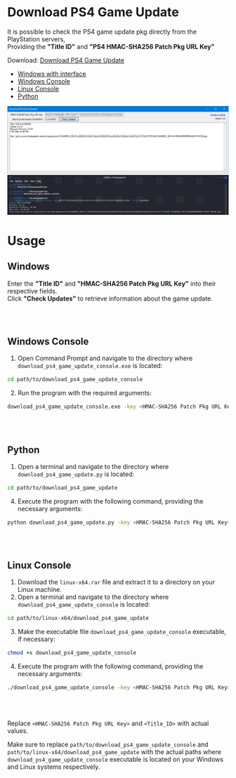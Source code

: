# Download PS4 Game Update

It is possible to check the PS4 game update pkg directly from the PlayStation servers,  
Providing the **"Title ID"** and **"PS4 HMAC-SHA256 Patch Pkg URL Key"**

Download: [Download PS4 Game Update](https://github.com/DanielSvoboda/download_ps4_game_update/releases)  
- [Windows with interface](https://github.com/DanielSvoboda/download_ps4_game_update/releases/download/V2/download.ps4.game.update.exe)
- [Windows Console](https://github.com/DanielSvoboda/download_ps4_game_update/releases/download/V2/download_ps4_game_update_console.rar) 
- [Linux Console](https://github.com/DanielSvoboda/download_ps4_game_update/releases/download/V2/linux-x64.rar)
- [Python](https://github.com/DanielSvoboda/download_ps4_game_update/releases/download/V2/download_ps4_game_update.py)

![Screenshot 1](https://raw.githubusercontent.com/DanielSvoboda/download_ps4_game_update/main/Print1.png)
![Screenshot 2](https://raw.githubusercontent.com/DanielSvoboda/download_ps4_game_update/main/Print2.png)

# Usage

## Windows

Enter the **"Title ID"** and **"HMAC-SHA256 Patch Pkg URL Key"** into their respective fields.  
Click **"Check Updates"** to retrieve information about the game update.

<br><br>
## Windows Console

1. Open Command Prompt and navigate to the directory where `download_ps4_game_update_console.exe` is located:
```bash
cd path/to/download_ps4_game_update_console
```

2. Run the program with the required arguments:
```bash
download_ps4_game_update_console.exe -key <HMAC-SHA256 Patch Pkg URL Key> -title <Title_ID>
```
<br><br>
## Python

1. Open a terminal and navigate to the directory where `download_ps4_game_update.py` is located:
```bash
cd path/to/download_ps4_game_update
```
4. Execute the program with the following command, providing the necessary arguments:
```bash
python download_ps4_game_update.py -key <HMAC-SHA256 Patch Pkg URL Key> -title <Title_ID>
```

<br><br>
## Linux Console 

1. Download the `linux-x64.rar` file and extract it to a directory on your Linux machine.
2. Open a terminal and navigate to the directory where `download_ps4_game_update_console` is located:
```bash
cd path/to/linux-x64/download_ps4_game_update
```

3. Make the executable file `download_ps4_game_update_console` executable, if necessary:
```bash
chmod +x download_ps4_game_update_console
```
4. Execute the program with the following command, providing the necessary arguments:
```bash
./download_ps4_game_update_console -key <HMAC-SHA256 Patch Pkg URL Key> -title <Title_ID>
```
<br><br><br>
Replace `<HMAC-SHA256 Patch Pkg URL Key>` and `<Title_ID>` with actual values.

Make sure to replace `path/to/download_ps4_game_update_console` and `path/to/linux-x64/download_ps4_game_update` with the actual paths where `download_ps4_game_update_console` executable is located on your Windows and Linux systems respectively.
